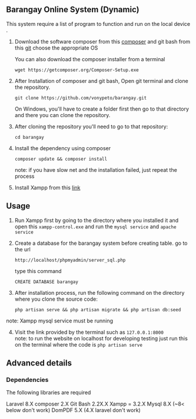 ## Barangay Online System (Dynamic)
 
This system require a list of program to function and run on the local device
.


1. Download the software composer from this [composer](https://getcomposer.org/download/) and git bash from this [git](https://git-scm.com/downloads) choose the appropriate OS

    You can also download the composer installer from a terminal

    ```
    wget https://getcomposer.org/Composer-Setup.exe
    ```

2. After Installation of composer and git bash, Open git terminal and clone the repository.

    ```
    git clone https://github.com/vonypeto/barangay.git
    ```

    On Windows, you'll have to create a folder first then go to that directory and there you can clone the repository.

3. After cloning the repository you'll need to go to that repository:
    ```
    cd barangay
    ```	
4. Install the dependency using composer
    ```
    composer update && composer install
    ```
    note: if you have slow net and the installation failed, just repeat the process
5. Install Xampp from this [link](https://www.apachefriends.org/index.html) 
 

## Usage

1. Run Xampp first by going to the directory where you installed it and open this `xampp-control.exe` and run the `mysql service` and `apache service`

2. Create a database for the barangay system before creating table.
    go to the url

    ```
    http://localhost/phpmyadmin/server_sql.php
    ```	
    type this command
    ```
    CREATE DATABASE barangay
    ```	

3. After installation process, run the following command on the directory where you clone the source code:

    ```
    php artisan serve && php artisan migrate && php artisan db:seed
    ```	
note: Xampp mysql service must be running 

4. Visit the link provided by the terminal such as `127.0.0.1:8000`  
note: to run the website on localhost for developing testing just run this on the terminal where the code is `php artisan serve`


## Advanced details

### Dependencies

The following libraries are required

   Laravel 8.X
   composer 2.X 
   Git Bash 2.2X.X 
   Xampp = 3.2.X
   Mysql 8.X (~8< below don't work)
   DomPDF 5.X (4.X laravel don't work)
  

